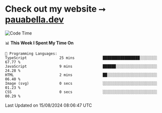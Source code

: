 # Check out my website ⭢ [pauabella.dev](https://pauabella.dev)

<!--START_SECTION:waka-->
![Code Time](http://img.shields.io/badge/Code%20Time-3%2C643%20hrs-blue)

📊 **This Week I Spent My Time On** 

```text
💬 Programming Languages: 
TypeScript               25 mins             █████████████████░░░░░░░░   67.77 % 
JavaScript               9 mins              ██████░░░░░░░░░░░░░░░░░░░   24.28 % 
HTML                     2 mins              ██░░░░░░░░░░░░░░░░░░░░░░░   06.40 % 
Image (svg)              0 secs              ░░░░░░░░░░░░░░░░░░░░░░░░░   01.23 % 
CSS                      0 secs              ░░░░░░░░░░░░░░░░░░░░░░░░░   00.29 % 
```


 Last Updated on 15/08/2024 08:06:47 UTC
<!--END_SECTION:waka-->
